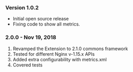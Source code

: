 
### Version 1.0.2
* Initial open source release 
* Fixing code to show all metrics.

### 2.0.0 - Nov 19, 2018
1. Revamped the Extension to 2.1.0 commons framework
2. Tested for different Nginx v-1.15.x APIs
3. Added extra configurability with metrics.xml
4. Covered tests
